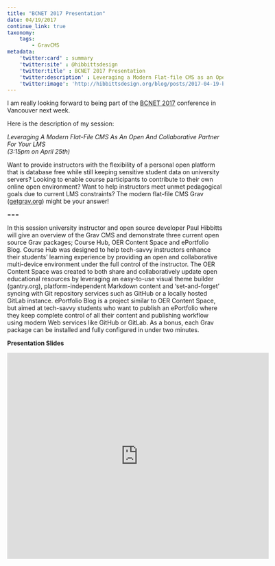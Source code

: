 ```yaml
---
title: "BCNET 2017 Presentation"
date: 04/19/2017
continue_link: true
taxonomy:
    tags:
        - GravCMS
metadata:
    'twitter:card' : summary
    'twitter:site' : @hibbittsdesign
    'twitter:title' : BCNET 2017 Presentation
    'twitter:description' : Leveraging a Modern Flat-file CMS as an Open and Collaborative Partner for Your LMS
    'twitter:image': 'http://hibbittsdesign.org/blog/posts/2017-04-19-bcnet-2017-presentation/powerpoint.png'
---
```


I am really looking forward to being part of the [BCNET 2017](http://bcnet.cvent.com/events/bcnet-conference-2017/event-summary-7d1d8eba25ad40f185f368a0c8095418.aspx) conference in Vancouver next week.

Here is the description of my session:

_Leveraging A Modern Flat-File CMS As An Open And Collaborative Partner For Your LMS_<br>_(3:15pm on April 25th)_

Want to provide instructors with the flexibility of a personal open platform that is database free while still keeping sensitive student data on university servers? Looking to enable course participants to contribute to their own online open environment? Want to help instructors meet unmet pedagogical goals due to current LMS constraints? The modern flat-file CMS Grav ([getgrav.org](http://getgrav.org)) might be your answer!

===

In this session university instructor and open source developer Paul Hibbitts will give an overview of the Grav CMS and demonstrate three current open source Grav packages; Course Hub, OER Content Space and ePortfolio Blog. Course Hub was designed to help tech-savvy instructors enhance their students’ learning experience by providing an open and collaborative multi-device environment under the full control of the instructor. The OER Content Space was created to both share and collaboratively update open educational resources by leveraging an easy-to-use visual theme builder (gantry.org), platform-independent Markdown content and ‘set-and-forget’ syncing with Git repository services such as GitHub or a locally hosted GitLab instance. ePortfolio Blog is a project similar to OER Content Space, but aimed at tech-savvy students who want to publish an ePortfolio where they keep complete control of all their content and publishing workflow using modern Web services like GitHub or GitLab. As a bonus, each Grav package can be installed and fully configured in under two minutes.

**Presentation Slides**
<div class="videoWrapper"><iframe src='https://onedrive.live.com/embed?cid=74D2D06DCB0AFD88&resid=74D2D06DCB0AFD88%21293574&authkey=AD0H3YBvTqSdzzE&em=2&wdAr=1.3333333333333333' width='610px' height='481px' frameborder='0'>This is an embedded <a target='_blank' href='https://office.com'>Microsoft Office</a> presentation, powered by <a target='_blank' href='https://office.com/webapps'>Office Online</a>.</iframe></div>
